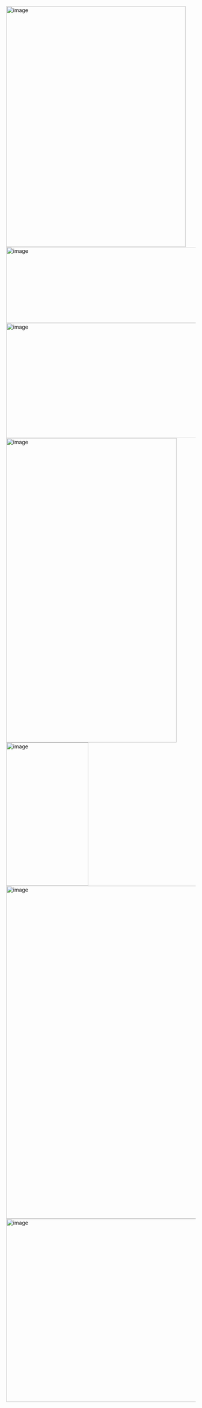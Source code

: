 <img width="477" height="640" alt="image" src="https://github.com/user-attachments/assets/158cd96a-4039-454e-a07c-b76176ab7d8a" />
<img width="1227" height="202" alt="image" src="https://github.com/user-attachments/assets/b1a33ecd-cc4a-4020-915e-fefc7659791a" />
<img width="1502" height="306" alt="image" src="https://github.com/user-attachments/assets/08c25b16-0550-498c-9a70-16d9098e1358" />
<img width="453" height="809" alt="image" src="https://github.com/user-attachments/assets/9e770c3a-e46f-43c6-88d8-5a9cebc04ccb" />
<img width="218" height="381" alt="image" src="https://github.com/user-attachments/assets/39b6156b-9419-45fb-8bbb-49f0f8fcfb00" />
<img width="644" height="885" alt="image" src="https://github.com/user-attachments/assets/baf81976-0b33-4583-8ac7-f04c1477fca1" />
<img width="706" height="487" alt="image" src="https://github.com/user-attachments/assets/16956dcc-8367-4a45-9d6a-9effb08cde65" />
